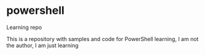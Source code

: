 # powershell
Learning repo

This is a repository with samples and code for PowerShell learning, I am not the author, I am just learning

